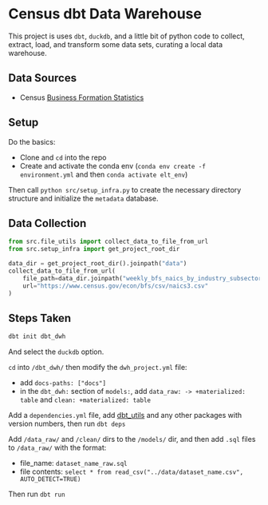 # Census dbt Data Warehouse

This project is uses `dbt`, `duckdb`, and a little bit of python code to collect, extract, load, and transform some data sets, curating a local data warehouse.

## Data Sources

* Census [Business Formation Statistics](https://www.census.gov/econ/bfs/data/weeklynaics.html)

## Setup

Do the basics:
* Clone and `cd` into the repo
* Create and activate the conda env (`conda env create -f environment.yml` and then `conda activate elt_env`)

Then call `python src/setup_infra.py` to create the necessary directory structure and initialize the `metadata` database.

## Data Collection

```python
from src.file_utils import collect_data_to_file_from_url
from src.setup_infra import get_project_root_dir

data_dir = get_project_root_dir().joinpath("data")
collect_data_to_file_from_url(
    file_path=data_dir.joinpath("weekly_bfs_naics_by_industry_subsector.csv"),
    url="https://www.census.gov/econ/bfs/csv/naics3.csv"
)
```

## Steps Taken

```bash
dbt init dbt_dwh
```
And select the `duckdb` option.

`cd` into `/dbt_dwh/` then modify the `dwh_project.yml` file:
* add `docs-paths: ["docs"]`
* in the `dbt_dwh:` section of `models:`, add `data_raw: -> +materialized: table` and `clean: +materialized: table`

Add a `dependencies.yml` file, add [dbt_utils](https://hub.getdbt.com/dbt-labs/dbt_utils/latest) and any other packages with version numbers, then run `dbt deps`

Add `/data_raw/` and `/clean/` dirs to the `/models/` dir, and then add `.sql` files to `/data_raw/` with the format:
* file_name: `dataset_name_raw.sql`
* file contents: `select * from read_csv("../data/dataset_name.csv", AUTO_DETECT=TRUE)`

Then run `dbt run`
